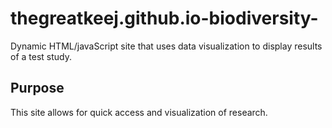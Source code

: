 # thegreatkeej.github.io-biodiversity-
Dynamic HTML/javaScript site that uses data visualization to display results of a test study.
## Purpose
This site allows for quick access and visualization of research.
